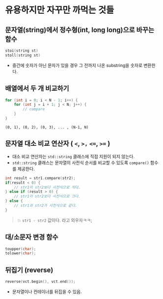 # 유용하지만 자꾸만 까먹는 것들

## 문자열(string)에서 정수형(int, long long)으로 바꾸는 함수
```cpp
stoi(string st)
stoll(string st)
```
* 중간에 숫자가 아닌 문자가 있을 경우 그 전까지 나온 substring을 숫자로 변환한다.

## 배열에서 두 개 비교하기
```cpp
for (int i = 0; i < N - 1; i++) {
	for (int j = i + 1; j < N; j++) {​
        // compare
    }
}
```
```
(0, 1), (0, 2), (0, 3), ... , (N-1, N)
```

## 문자열 대소 비교 연산자 ( `<`, `>,` `<=`, `>=` )
* 대소 비교 연산자는 `std::string` 클래스에 직접 지원이 되지 않는다.
* `std::string` 클래스는 문자열의 사전식 순서를 비교할 수 있도록 `compare()` 함수를 제공한다.
```cpp
int result = str1.compare(str2);
if(result < 0) {
    // str1이 str2보다 사전식으로 작다.
} else if (result > 0) {
    // str1이 str2보다 사전식으로 크다.
} else {
    // str1과 str2가 사전식으로 같다.
}
```
> 💥 `str1 - str2` 값이다. 라고 외우자ㅋㅋ;

## 대/소문자 변경 함수
```cpp
toupper(char);
tolower(char);​
```

## 뒤집기 (reverse)
```cpp
reverse(vct.begin(), vct.end());
```
* 문자열이나 컨테이너를 뒤집을 수 있음.
